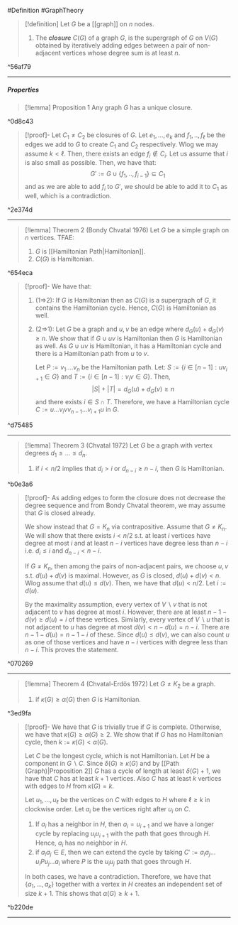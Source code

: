 #Definition #GraphTheory 

> [!definition]
> Let $G$ be a [[graph]] on $n$ nodes.
> 1. The ***closure*** $C(G)$ of a graph $G$, is the supergraph of $G$ on $V(G)$ obtained by iteratively adding edges between a pair of non-adjacent vertices whose degree sum is at least $n$.

^56af79

---
##### Properties
> [!lemma] Proposition 1
> Any graph $G$ has a unique closure.

^0d8c43

> [!proof]-
> Let $C_{1}\neq C_{2}$ be closures of $G$. Let $e_{1},\dots,e_{k}$ and $f_{1},..,f_{\ell}$ be the edges we add to $G$ to create $C_{1}$ and $C_{2}$ respectively. Wlog we may assume $k<\ell$. Then, there exists an edge $f_{i}\notin C_{i}$. Let us assume that $i$ is also small as possible. Then, we have that: $$G':=G\cup \{ f_{1},..,f_{i-1} \}\subseteq C_{1}$$and as we are able to add $f_{i}$ to $G'$, we should be able to add it to $C_{1}$ as well, which is a contradiction. 

^2e374d

---
> [!lemma] Theorem 2 (Bondy Chvatal 1976)
> Let $G$ be a simple graph on $n$ vertices. TFAE:
> 1. $G$ is [[Hamiltonian Path|Hamiltonian]].
> 2. $C(G)$ is Hamiltonian.

^654eca

> [!proof]-
> We have that:
> 1. (1=>2): If $G$ is Hamiltonian then as $C(G)$ is a supergraph of $G$, it contains the Hamiltonian cycle. Hence, $C(G)$ is Hamiltonian as well.
> 2. (2=>1): Let $G$ be a graph and $u,v$ be an edge where $d_{G}(u)+d_{G}(v)\geq n$. We show that if $G\cup uv$ is Hamiltonian then $G$ is Hamiltonian as well. As $G\cup uv$ is Hamiltonian, it has a Hamiltonian cycle and there is a Hamiltonian path from $u$ to $v$. 
>    
>    Let $P:=v_{1}\dots.v_{n}$ be the Hamiltonian path. Let: $S:=\{ i\in[n-1]: uv_{i+1}\in G\}$ and $T:=\{ i\in[n-1]:v_{i}v\in G \}$. Then, $$\left| S \right| +\left| T \right| =d_{G}(u)+d_{G}(v)\geq n $$and there exists $i\in S\cap T$. Therefore, we have a Hamiltonian cycle $C:=u\dots v_{i}vv_{n-1}\dots v_{i+1}u$ in $G$.

^d75485

---
> [!lemma] Theorem 3 (Chvatal 1972)
> Let $G$ be a graph with vertex degrees $d_{1}\leq\dots\leq d_{n}$. 
> 1. if $i<n /2$ implies that $d_{i} > i$ or $d_{n-i}\geq n-i$, then $G$ is Hamiltonian.

^b0e3a6

> [!proof]-
> As adding edges to form the closure does not decrease the degree sequence and from Bondy Chvatal theorem, we may assume that $G$ is closed already. 
> 
> We show instead that $G=K_{n}$ via contrapositive. Assume that $G\neq K_{n}$. We will show that there exists $i<n / 2$ s.t. at least $i$ vertices have degree at most $i$ and at least $n-i$ vertices have degree less than $n-i$ i.e. $d_{i}\leq i$ and $d_{n-i}<n-i$. 
> 
> If $G\neq K_{n}$, then among the pairs of non-adjacent pairs, we choose $u,v$ s.t. $d(u)+d(v)$ is maximal. However, as $G$ is closed, $d(u)+d(v)<n$. Wlog assume that $d(u)\leq d(v)$. Then, we have that $d(u)< n /2$. Let $i:=d(u)$.
> 
> By the maximality assumption, every vertex of $V \backslash v$ that is not adjacent to $v$ has degree at most $i$. However, there are at least $n-1-d(v)\geq d(u)=i$ of these vertices. Similarly, every vertex of $V \backslash u$ that is not adjacent to $u$ has degree at most $d(v)<n-d(u)=n-i$. There are $n-1-d(u)=n-1-i$ of these. Since $d(u)\leq d(v)$, we can also count $u$ as one of those vertices and have $n-i$ vertices with degree less than $n-i$. This proves the statement.

^070269


---
> [!lemma] Theorem 4 (Chvatal-Erdös 1972)
> Let $G\neq K_{2}$ be a graph.
> 1. if $\kappa(G)\geq \alpha(G)$ then $G$ is Hamiltonian.

^3ed9fa

> [!proof]-
> We have that $G$ is trivially true if $G$ is complete. Otherwise, we have that $\kappa(G)\geq \alpha(G)\geq 2$. We show that if $G$ has no Hamiltonian cycle, then $k:=\kappa(G)<\alpha(G)$. 
> 
> Let $C$ be the longest cycle, which is not Hamiltonian. Let $H$ be a component in $G \backslash C$. Since $\delta(G)\geq \kappa(G)$ and by [[Path (Graph)|Proposition 2]] $G$ has a cycle of length at least $\delta(G)+1$, we have that $C$ has at least $k+1$ vertices. Also $C$ has at least $k$ vertices with edges to $H$ from $\kappa(G)=k$. 
> 
> Let $u_{1},\dots,u_{\ell}$ be the vertices on $C$ with edges to $H$ where $\ell\geq k$ in clockwise order. Let $a_{i}$ be the vertices right after $u_{i}$ on $C$. 
> 
> 1. If $a_{i}$ has a neighbor in $H$, then $a_{i}=u_{i+1}$ and we have a longer cycle by replacing $u_iu_{i+1}$ with the path that goes through $H$. Hence, $a_{i}$ has no neighbor in $H$.
> 2. if $a_{i}a_{j}\in E$, then we can extend the cycle by taking $C':=a_{i}a_{j}\dots u_{i} P u_{j}\dots a_{i}$ where $P$ is the $u_{i}u_{j}$ path that goes through $H$. 
> 
> In both cases, we have a contradiction. Therefore, we have that $\{ a_{1},\dots,a_{k} \}$ together with a vertex in $H$ creates an independent set of size $k+1$. This shows that $\alpha(G)\geq k+1$. 

^b220de

---
